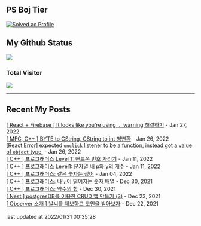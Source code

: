 

## PS Boj Tier
[![Solved.ac Profile](http://mazassumnida.wtf/api/v2/generate_badge?boj=tasddc)](https://solved.ac/tasddc/)

## My Github Status
<img src="https://github-readme-stats.vercel.app/api?username=tasddc1226&show_icons=true&hide_border=true&theme=tokyonight"/>
 
### Total Visitor
![](https://komarev.com/ghpvc/?username=tasddc1226&color=red&style=plastic)

<hr/>  

## Recent My Posts
[[ React + Firebase ] It looks like you're using ... warning 해결하기](https://tasddc.tistory.com/122) - Jan 27, 2022</br>
[[ MFC, C++ ] BYTE to CString, CString to int 형변환](https://tasddc.tistory.com/121) - Jan 26, 2022</br>
[[React Error] expected `onclick` listener to be a function, instead got a value of `object` type.](https://tasddc.tistory.com/120) - Jan 26, 2022</br>
[[ C++ ] 프로그래머스 Level 1: 핸드폰 번호 가리기](https://tasddc.tistory.com/119) - Jan 11, 2022</br>
[[ C++ ] 프로그래머스 Level1: 문자열 내 p와 y의 개수](https://tasddc.tistory.com/118) - Jan 11, 2022</br>
[[ C++ ] 프로그래머스: 같은 숫자는 싫어](https://tasddc.tistory.com/117) - Jan 04, 2022</br>
[[ C++ ] 프로그래머스: 나누어 떨어지는 숫자 배열](https://tasddc.tistory.com/116) - Dec 30, 2021</br>
[[ C++ ] 프로그래머스: 약수의 합](https://tasddc.tistory.com/115) - Dec 30, 2021</br>
[[ Nest ] postgresDB를 이용한 CRUD 앱 만들기 (3)](https://tasddc.tistory.com/114) - Dec 23, 2021</br>
[[ Observer 소개 ] 날씨를 제보하고 코인을 받아보자](https://tasddc.tistory.com/113) - Dec 22, 2021</br>
</br>last updated at 2022/01/31 00:35:28
